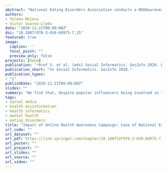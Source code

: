 ```yaml
---
abstract: "National Eating Disorders Association conducts a NEDAwareness week every year, during which it publishes content on social media and news aimed to raise awareness of eating disorders. Measuring the impact of these actions is vital for maximizing the effectiveness of such interventions. This paper is an effort to model the change in behavior of users who engage with NEDAwareness content. "
authors:
- Yelena Mejova
- Victor Suarez-Lledo
date: "2020-11-21T00:00:00Z"
doi: "10.1007/978-3-030-60975-7_15"
featured: true
image:
  caption: ''
  focal_point: ""
  preview_only: false
projects: [hmsm]
publication: '*Aref S. et al. (eds) Social Informatics. SocInfo 2020. Lecture Notes in Computer Science*'
publication_short: "In Social Informatics. SocInfo 2020."
publication_types:
- "1"
publishDate: "2020-11-21T00:00:00Z"
slides: ""
summary: "We find that, despite popular influencers being involved in the campaign, it is governmental and nonprofit accounts that attract the most retweets. Furthermore, examining the tweeting language of users engaged with this content, we find linguistic categories concerning women, family, and anxiety to be mentioned more within the 15 days after the intervention, and categories concerning affiliation, references to others, and positive emotion mentioned less. We conclude with actionable implications for future campaigns and discussion of the method’s limitations."
tags:
- social media
- health misinformation
- health informatics
- mental health
- eating disorders
title: "Impact of Online Health Awareness Campaign: Case of National Eating Disorders Association"
url_code: ""
url_dataset: ""
url_pdf: https://link.springer.com/chapter/10.1007%2F978-3-030-60975-7_15
url_poster: ""
url_project: ""
url_slides: ""
url_source: ""
url_video: ""
---
```


